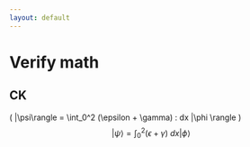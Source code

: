 ```yaml
---
layout: default
---
```



# Verify math
## CK

\( |\psi\rangle = \int_0^2 (\epsilon + \gamma) \: dx |\phi \rangle \)
$$ |\psi\rangle = \int_0^2 (\epsilon + \gamma) \: dx |\phi \rangle $$

